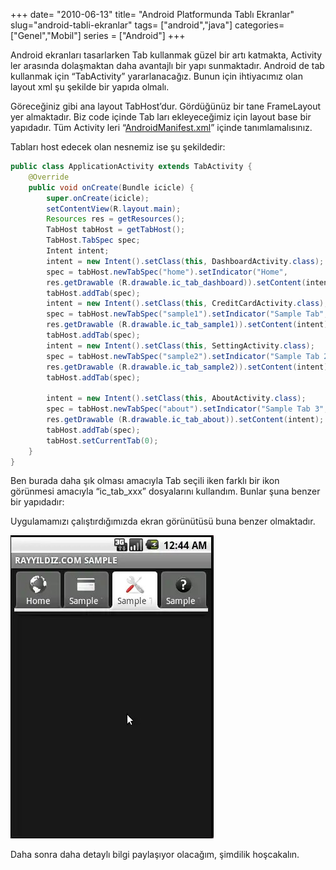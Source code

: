 +++
date= "2010-06-13"
title= "Android Platformunda Tablı Ekranlar"
slug="android-tabli-ekranlar"
tags= ["android","java"]
categories= ["Genel","Mobil"]
series = ["Android"]
+++


Android ekranları tasarlarken Tab kullanmak güzel bir artı katmakta, Activity ler arasında dolaşmaktan daha avantajlı bir yapı sunmaktadır. Android de tab kullanmak için “TabActivity” yararlanacağız. Bunun için ihtiyacımız olan layout xml şu şekilde bir yapıda olmalı.


Göreceğiniz gibi ana layout TabHost’dur. Gördüğünüz bir tane FrameLayout yer almaktadır. Biz code içinde Tab ları ekleyeceğimiz için layout base bir yapıdadır. Tüm Activity leri “[AndroidManifest.xml](http://developer.android.com/guide/topics/manifest/manifest-intro.html)” içinde tanımlamalısınız.

Tabları host edecek olan nesnemiz ise şu şekildedir:

```java
public class ApplicationActivity extends TabActivity {
	@Override
	public void onCreate(Bundle icicle) {
		super.onCreate(icicle);
		setContentView(R.layout.main);
		Resources res = getResources();
		TabHost tabHost = getTabHost();
		TabHost.TabSpec spec;
		Intent intent;
		intent = new Intent().setClass(this, DashboardActivity.class);
		spec = tabHost.newTabSpec("home").setIndicator("Home",
		res.getDrawable (R.drawable.ic_tab_dashboard)).setContent(intent);
		tabHost.addTab(spec);
		intent = new Intent().setClass(this, CreditCardActivity.class);
		spec = tabHost.newTabSpec("sample1").setIndicator("Sample Tab",
		res.getDrawable (R.drawable.ic_tab_sample1)).setContent(intent);
		tabHost.addTab(spec);
		intent = new Intent().setClass(this, SettingActivity.class);
		spec = tabHost.newTabSpec("sample2").setIndicator("Sample Tab 2",
		res.getDrawable (R.drawable.ic_tab_sample2)).setContent(intent);
		tabHost.addTab(spec);

		intent = new Intent().setClass(this, AboutActivity.class);
		spec = tabHost.newTabSpec("about").setIndicator("Sample Tab 3",
		res.getDrawable (R.drawable.ic_tab_about)).setContent(intent);
		tabHost.addTab(spec);
		tabHost.setCurrentTab(0);
	}
}
```

Ben burada daha şık olması amacıyla Tab seçili iken farklı bir ikon görünmesi amacıyla “ic_tab_xxx” dosyalarını kullandım. Bunlar şuna benzer bir yapıdadır: 

Uygulamamızı çalıştırdığımızda ekran görünütüsü buna benzer olmaktadır.

![Android Sample Tab](/images/android_sample_tab21.jpg)

Daha sonra daha detaylı bilgi paylaşıyor olacağım, şimdilik hoşcakalın.
